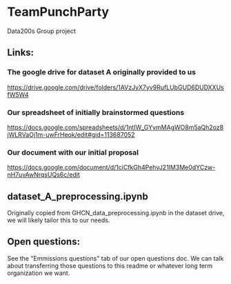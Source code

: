 # TeamPunchParty
Data200s Group project

## Links:

### The google drive for dataset A originally provided to us
https://drive.google.com/drive/folders/1AVzJyX7yv9RufLUbGUD6DUDXXUsfW5W4

### Our spreadsheet of initially brainstormed questions
https://docs.google.com/spreadsheets/d/1ntIW_GYvmMAgWO8m5aQh2oz8jWLRVaOj1m-uwFrHeok/edit#gid=113687052

### Our document with our initial proposal
https://docs.google.com/document/d/1ciCfkGh4PehvJ21IM3Me0dYCzw-nH7uvAwNrqsUQs6c/edit

## dataset_A_preprocessing.ipynb
Originally copied from GHCN_data_preprocessing.ipynb in the dataset drive, we will likely tailor this to our needs. 

## Open questions:
See the "Emmissions questions" tab of our open questions doc. We can talk about transferring those questions to this readme or whatever long term organization we want.
